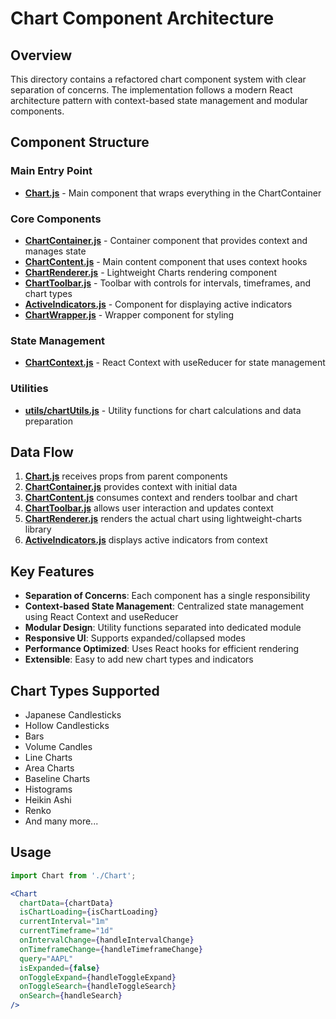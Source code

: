 # Chart Component Architecture

## Overview
This directory contains a refactored chart component system with clear separation of concerns. The implementation follows a modern React architecture pattern with context-based state management and modular components.

## Component Structure

### Main Entry Point
- **[Chart.js](file:///C:/Users/FrancuaDegene/Desktop/%D0%A0%D0%B5%D0%B7%D0%B5%D1%80%D0%B2%D0%B0%D0%BD%D0%B0%D1%8F%20%D0%BA%D0%BE%D0%BF%D0%B8%D1%8F%20%D0%BF%D1%80%D0%BE%D0%B5%D0%BA%D1%82%D0%B0%20FG/27.08.2025/FG2/fingineerwebapp/src/components/Results/Chart/Chart.js)** - Main component that wraps everything in the ChartContainer

### Core Components
- **[ChartContainer.js](file:///C:/Users/FrancuaDegene/Desktop/%D0%A0%D0%B5%D0%B7%D0%B5%D1%80%D0%B2%D0%B0%D0%BD%D0%B0%D1%8F%20%D0%BA%D0%BE%D0%BF%D0%B8%D1%8F%20%D0%BF%D1%80%D0%BE%D0%B5%D0%BA%D1%82%D0%B0%20FG/27.08.2025/FG2/fingineerwebapp/src/components/Results/Chart/ChartContainer.js)** - Container component that provides context and manages state
- **[ChartContent.js](file:///C:/Users/FrancuaDegene/Desktop/%D0%A0%D0%B5%D0%B7%D0%B5%D1%80%D0%B2%D0%B0%D0%BD%D0%B0%D1%8F%20%D0%BA%D0%BE%D0%BF%D0%B8%D1%8F%20%D0%BF%D1%80%D0%BE%D0%B5%D0%BA%D1%82%D0%B0%20FG/27.08.2025/FG2/fingineerwebapp/src/components/Results/Chart/ChartContent.jsx)** - Main content component that uses context hooks
- **[ChartRenderer.js](file:///C:/Users/FrancuaDegene/Desktop/%D0%A0%D0%B5%D0%B7%D0%B5%D1%80%D0%B2%D0%B0%D0%BD%D0%B0%D1%8F%20%D0%BA%D0%BE%D0%BF%D0%B8%D1%8F%20%D0%BF%D1%80%D0%BE%D0%B5%D0%BA%D1%82%D0%B0%20FG/27.08.2025/FG2/fingineerwebapp/src/components/Results/Chart/ChartRenderer.js)** - Lightweight Charts rendering component
- **[ChartToolbar.js](file:///C:/Users/FrancuaDegene/Desktop/%D0%A0%D0%B5%D0%B7%D0%B5%D1%80%D0%B2%D0%B0%D0%BD%D0%B0%D1%8F%20%D0%BA%D0%BE%D0%BF%D0%B8%D1%8F%20%D0%BF%D1%80%D0%BE%D0%B5%D0%BA%D1%82%D0%B0%20FG/27.08.2025/FG2/fingineerwebapp/src/components/Results/Chart/ChartToolbar.js)** - Toolbar with controls for intervals, timeframes, and chart types
- **[ActiveIndicators.js](file:///C:/Users/FrancuaDegene/Desktop/%D0%A0%D0%B5%D0%B7%D0%B5%D1%80%D0%B2%D0%B0%D0%BD%D0%B0%D1%8F%20%D0%BA%D0%BE%D0%BF%D0%B8%D1%8F%20%D0%BF%D1%80%D0%BE%D0%B5%D0%BA%D1%82%D0%B0%20FG/27.08.2025/FG2/fingineerwebapp/src/components/Results/Chart/ActiveIndicators.js)** - Component for displaying active indicators
- **[ChartWrapper.js](file:///C:/Users/FrancuaDegene/Desktop/%D0%A0%D0%B5%D0%B7%D0%B5%D1%80%D0%B2%D0%B0%D0%BD%D0%B0%D1%8F%20%D0%BA%D0%BE%D0%BF%D0%B8%D1%8F%20%D0%BF%D1%80%D0%BE%D0%B5%D0%BA%D1%82%D0%B0%20FG/27.08.2025/FG2/fingineerwebapp/src/components/Results/Chart/ChartWrapper.js)** - Wrapper component for styling

### State Management
- **[ChartContext.js](file:///C:/Users/FrancuaDegene/Desktop/%D0%A0%D0%B5%D0%B7%D0%B5%D1%80%D0%B2%D0%B0%D0%BD%D0%B0%D1%8F%20%D0%BA%D0%BE%D0%BF%D0%B8%D1%8F%20%D0%BF%D1%80%D0%BE%D0%B5%D0%BA%D1%82%D0%B0%20FG/27.08.2025/FG2/fingineerwebapp/src/components/Results/Chart/ChartContext.js)** - React Context with useReducer for state management

### Utilities
- **[utils/chartUtils.js](file:///C:/Users/FrancuaDegene/Desktop/%D0%A0%D0%B5%D0%B7%D0%B5%D1%80%D0%B2%D0%B0%D0%BD%D0%B0%D1%8F%20%D0%BA%D0%BE%D0%BF%D0%B8%D1%8F%20%D0%BF%D1%80%D0%BE%D0%B5%D0%BA%D1%82%D0%B0%20FG/27.08.2025/FG2/fingineerwebapp/src/components/Results/Chart/utils/chartUtils.js)** - Utility functions for chart calculations and data preparation

## Data Flow

1. **[Chart.js](file:///C:/Users/FrancuaDegene/Desktop/%D0%A0%D0%B5%D0%B7%D0%B5%D1%80%D0%B2%D0%B0%D0%BD%D0%B0%D1%8F%20%D0%BA%D0%BE%D0%BF%D0%B8%D1%8F%20%D0%BF%D1%80%D0%BE%D0%B5%D0%BA%D1%82%D0%B0%20FG/27.08.2025/FG2/fingineerwebapp/src/components/Results/Chart/Chart.js)** receives props from parent components
2. **[ChartContainer.js](file:///C:/Users/FrancuaDegene/Desktop/%D0%A0%D0%B5%D0%B7%D0%B5%D1%80%D0%B2%D0%B0%D0%BD%D0%B0%D1%8F%20%D0%BA%D0%BE%D0%BF%D0%B8%D1%8F%20%D0%BF%D1%80%D0%BE%D0%B5%D0%BA%D1%82%D0%B0%20FG/27.08.2025/FG2/fingineerwebapp/src/components/Results/Chart/ChartContainer.js)** provides context with initial data
3. **[ChartContent.js](file:///C:/Users/FrancuaDegene/Desktop/%D0%A0%D0%B5%D0%B7%D0%B5%D1%80%D0%B2%D0%B0%D0%BD%D0%B0%D1%8F%20%D0%BA%D0%BE%D0%BF%D0%B8%D1%8F%20%D0%BF%D1%80%D0%BE%D0%B5%D0%BA%D1%82%D0%B0%20FG/27.08.2025/FG2/fingineerwebapp/src/components/Results/Chart/ChartContent.jsx)** consumes context and renders toolbar and chart
4. **[ChartToolbar.js](file:///C:/Users/FrancuaDegene/Desktop/%D0%A0%D0%B5%D0%B7%D0%B5%D1%80%D0%B2%D0%B0%D0%BD%D0%B0%D1%8F%20%D0%BA%D0%BE%D0%BF%D0%B8%D1%8F%20%D0%BF%D1%80%D0%BE%D0%B5%D0%BA%D1%82%D0%B0%20FG/27.08.2025/FG2/fingineerwebapp/src/components/Results/Chart/ChartToolbar.js)** allows user interaction and updates context
5. **[ChartRenderer.js](file:///C:/Users/FrancuaDegene/Desktop/%D0%A0%D0%B5%D0%B7%D0%B5%D1%80%D0%B2%D0%B0%D0%BD%D0%B0%D1%8F%20%D0%BA%D0%BE%D0%BF%D0%B8%D1%8F%20%D0%BF%D1%80%D0%BE%D0%B5%D0%BA%D1%82%D0%B0%20FG/27.08.2025/FG2/fingineerwebapp/src/components/Results/Chart/ChartRenderer.js)** renders the actual chart using lightweight-charts library
6. **[ActiveIndicators.js](file:///C:/Users/FrancuaDegene/Desktop/%D0%A0%D0%B5%D0%B7%D0%B5%D1%80%D0%B2%D0%B0%D0%BD%D0%B0%D1%8F%20%D0%BA%D0%BE%D0%BF%D0%B8%D1%8F%20%D0%BF%D1%80%D0%BE%D0%B5%D0%BA%D1%82%D0%B0%20FG/27.08.2025/FG2/fingineerwebapp/src/components/Results/Chart/ActiveIndicators.js)** displays active indicators from context

## Key Features

- **Separation of Concerns**: Each component has a single responsibility
- **Context-based State Management**: Centralized state management using React Context and useReducer
- **Modular Design**: Utility functions separated into dedicated module
- **Responsive UI**: Supports expanded/collapsed modes
- **Performance Optimized**: Uses React hooks for efficient rendering
- **Extensible**: Easy to add new chart types and indicators

## Chart Types Supported

- Japanese Candlesticks
- Hollow Candlesticks
- Bars
- Volume Candles
- Line Charts
- Area Charts
- Baseline Charts
- Histograms
- Heikin Ashi
- Renko
- And many more...

## Usage

```jsx
import Chart from './Chart';

<Chart
  chartData={chartData}
  isChartLoading={isChartLoading}
  currentInterval="1m"
  currentTimeframe="1d"
  onIntervalChange={handleIntervalChange}
  onTimeframeChange={handleTimeframeChange}
  query="AAPL"
  isExpanded={false}
  onToggleExpand={handleToggleExpand}
  onToggleSearch={handleToggleSearch}
  onSearch={handleSearch}
/>
```